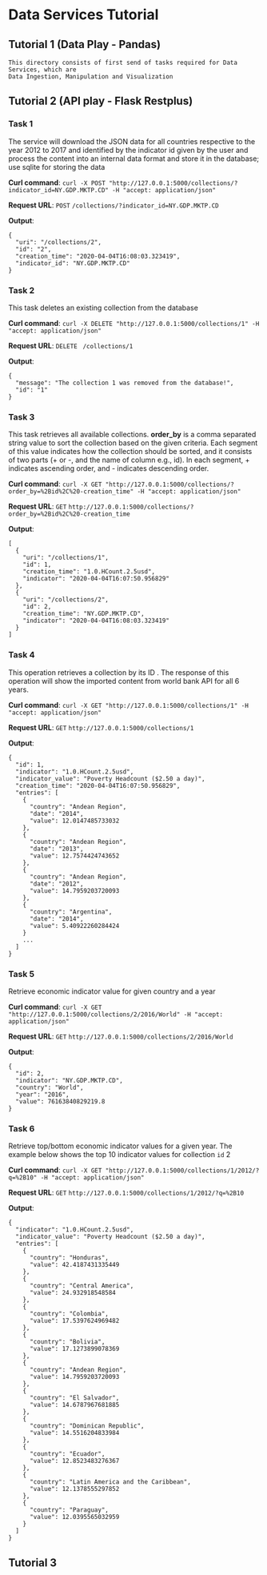 # Data Services Tutorial

## Tutorial 1 (Data Play - Pandas)

    This directory consists of first send of tasks required for Data Services, which are 
    Data Ingestion, Manipulation and Visualization

## Tutorial 2 (API play - Flask Restplus)
    
### Task 1

The service will download the JSON data for all countries respective to the year 2012 to 2017 and identified by the indicator id given by the user and process the content into an internal data format and store it in the database; use sqlite for storing the data

**Curl command**: `curl -X POST "http://127.0.0.1:5000/collections/?indicator_id=NY.GDP.MKTP.CD" -H "accept: application/json"`    

**Request URL**: `POST` `/collections/?indicator_id=NY.GDP.MKTP.CD`

**Output**: 
    
```
{
  "uri": "/collections/2",
  "id": "2",
  "creation_time": "2020-04-04T16:08:03.323419",
  "indicator_id": "NY.GDP.MKTP.CD"
}
```

### Task 2

This task deletes an existing collection from the database

**Curl command**: `curl -X DELETE "http://127.0.0.1:5000/collections/1" -H "accept: application/json"`    

**Request URL**: `DELETE ` `/collections/1`

**Output**: 
    
```
{
  "message": "The collection 1 was removed from the database!",
  "id": "1"
}
```

### Task 3

This task retrieves all available collections. **order_by** is a comma separated string value to sort the collection based on the given criteria. Each segment of this value indicates how the collection should be sorted, and it consists of two parts (+ or -, and the name of column e.g., id). In each segment, + indicates ascending order, and - indicates descending order.

**Curl command**: `curl -X GET "http://127.0.0.1:5000/collections/?order_by=%2Bid%2C%20-creation_time" -H "accept: application/json"`    

**Request URL**: `GET` `http://127.0.0.1:5000/collections/?order_by=%2Bid%2C%20-creation_time`

**Output**: 
    
```
[
  {
    "uri": "/collections/1",
    "id": 1,
    "creation_time": "1.0.HCount.2.5usd",
    "indicator": "2020-04-04T16:07:50.956829"
  },
  {
    "uri": "/collections/2",
    "id": 2,
    "creation_time": "NY.GDP.MKTP.CD",
    "indicator": "2020-04-04T16:08:03.323419"
  }
]
```


### Task 4

This operation retrieves a collection by its ID . The response of this operation will show the imported content from world bank API for all 6 years.

**Curl command**: `curl -X GET "http://127.0.0.1:5000/collections/1" -H "accept: application/json"`    

**Request URL**: `GET` `http://127.0.0.1:5000/collections/1`

**Output**: 
    
```
{
  "id": 1,
  "indicator": "1.0.HCount.2.5usd",
  "indicator_value": "Poverty Headcount ($2.50 a day)",
  "creation_time": "2020-04-04T16:07:50.956829",
  "entries": [
    {
      "country": "Andean Region",
      "date": "2014",
      "value": 12.0147485733032
    },
    {
      "country": "Andean Region",
      "date": "2013",
      "value": 12.7574424743652
    },
    {
      "country": "Andean Region",
      "date": "2012",
      "value": 14.7959203720093
    },
    {
      "country": "Argentina",
      "date": "2014",
      "value": 5.40922260284424
    }
    ...
  ]
}
```

### Task 5

Retrieve economic indicator value for given country and a year

**Curl command**: `curl -X GET "http://127.0.0.1:5000/collections/2/2016/World" -H "accept: application/json"`    

**Request URL**: `GET` `http://127.0.0.1:5000/collections/2/2016/World`

**Output**: 
    
```
{
  "id": 2,
  "indicator": "NY.GDP.MKTP.CD",
  "country": "World",
  "year": "2016",
  "value": 76163840829219.8
}
```

### Task 6

Retrieve top/bottom economic indicator values for a given year. The example below shows the top 10 indicator values for collection `id` 2

**Curl command**: `curl -X GET "http://127.0.0.1:5000/collections/1/2012/?q=%2B10" -H "accept: application/json"`    

**Request URL**: `GET` `http://127.0.0.1:5000/collections/1/2012/?q=%2B10`

**Output**: 
    
```
{
  "indicator": "1.0.HCount.2.5usd",
  "indicator_value": "Poverty Headcount ($2.50 a day)",
  "entries": [
    {
      "country": "Honduras",
      "value": 42.4187431335449
    },
    {
      "country": "Central America",
      "value": 24.932918548584
    },
    {
      "country": "Colombia",
      "value": 17.5397624969482
    },
    {
      "country": "Bolivia",
      "value": 17.1273899078369
    },
    {
      "country": "Andean Region",
      "value": 14.7959203720093
    },
    {
      "country": "El Salvador",
      "value": 14.6787967681885
    },
    {
      "country": "Dominican Republic",
      "value": 14.5516204833984
    },
    {
      "country": "Ecuador",
      "value": 12.8523483276367
    },
    {
      "country": "Latin America and the Caribbean",
      "value": 12.1378555297852
    },
    {
      "country": "Paraguay",
      "value": 12.0395565032959
    }
  ]
}
```

## Tutorial 3
